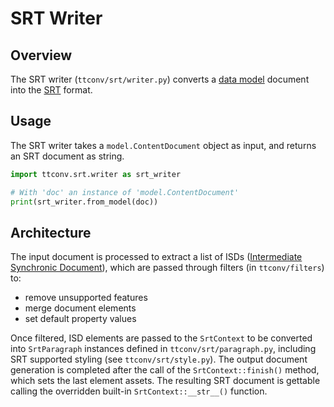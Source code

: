 # SRT Writer

## Overview

The SRT writer (`ttconv/srt/writer.py`) converts a [data model](./data-model.md) document into the [SRT](https://en.wikipedia.org/wiki/SubRip#File_format) format.

## Usage

The SRT writer takes a `model.ContentDocument` object as input, and returns an SRT document as string.

```python
import ttconv.srt.writer as srt_writer

# With 'doc' an instance of 'model.ContentDocument'
print(srt_writer.from_model(doc))
```

## Architecture

The input document is processed to extract a list of ISDs ([Intermediate Synchronic Document](./isd.md)), which are
passed through filters (in `ttconv/filters`) to:

* remove unsupported features
* merge document elements
* set default property values

Once filtered, ISD elements are passed to the `SrtContext` to be converted into `SrtParagraph` instances defined in
`ttconv/srt/paragraph.py`, including SRT supported styling (see `ttconv/srt/style.py`). The output document generation
is completed after the call of the `SrtContext::finish()` method, which sets the last element assets. The resulting
SRT document is gettable calling the overridden built-in `SrtContext::__str__()` function.
